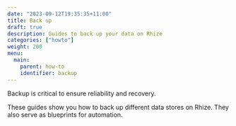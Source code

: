 ```yaml
---
date: "2023-09-12T19:35:35+11:00"
title: Back up
draft: true
description: Guides to back up your data on Rhize
categories: ["howto"]
weight: 200
menu:
  main:
    parent: how-to
    identifier: backup
---
```


Backup is critical to ensure reliability and recovery.

These guides show you how to back up different data stores on Rhize.
They also serve as blueprints for automation.



